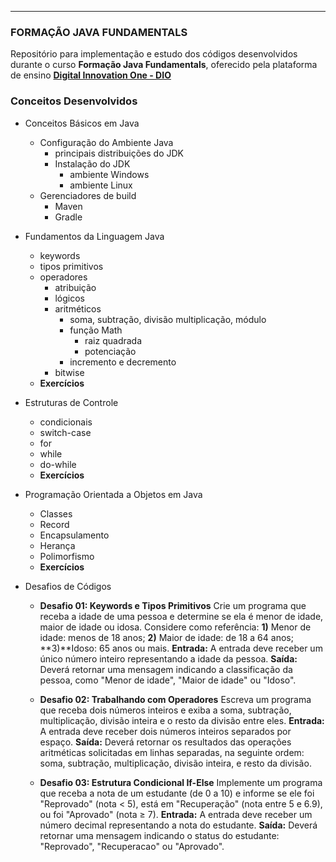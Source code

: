 <hr>

### FORMAÇÃO JAVA FUNDAMENTALS

Repositório para implementação e estudo dos códigos desenvolvidos durante o curso **Formação Java Fundamentals**, oferecido pela plataforma de ensino [**Digital Innovation One - DIO**](https://www.dio.me)

### Conceitos Desenvolvidos

- Conceitos Básicos em Java
    - Configuração do Ambiente Java
        - principais distribuições do JDK
        - Instalação do JDK
            - ambiente Windows
            - ambiente Linux
    - Gerenciadores de build
        - Maven
        - Gradle
- Fundamentos da Linguagem Java
    - keywords
    - tipos primitivos
    - operadores
        - atribuição
        - lógicos
        - aritméticos
            - soma, subtração, divisão multiplicação, módulo
            - função Math
                - raiz quadrada
                - potenciação
            - incremento e decremento
        - bitwise
    - **Exercícios**
- Estruturas de Controle
    - condicionais
    - switch-case
    - for
    - while
    - do-while
    - **Exercícios**

- Programação Orientada a Objetos em Java
    - Classes
    - Record
    - Encapsulamento
    - Herança
    - Polimorfismo
    - **Exercícios**

- Desafios de Códigos
    - **Desafio 01: Keywords e Tipos Primitivos** Crie um programa que receba a idade de uma pessoa e determine se ela é menor de idade, maior de idade ou idosa. Considere como referência: **1)** Menor de idade: menos de 18 anos; **2)** Maior de idade: de 18 a 64 anos; **3)**Idoso: 65 anos ou mais. **Entrada:** A entrada deve receber um único número inteiro representando a idade da pessoa. **Saída:** Deverá retornar uma mensagem indicando a classificação da pessoa, como "Menor de idade", "Maior de idade" ou "Idoso".

    - **Desafio 02: Trabalhando com Operadores** Escreva um programa que receba dois números inteiros e exiba a soma, subtração, multiplicação, divisão inteira e o resto da divisão entre eles. **Entrada:** A entrada deve receber dois números inteiros separados por espaço. **Saída:** Deverá retornar os resultados das operações aritméticas solicitadas em linhas separadas, na seguinte ordem: soma, subtração, multiplicação, divisão inteira, e resto da divisão.

    - **Desafio 03: Estrutura Condicional If-Else** Implemente um programa que receba a nota de um estudante (de 0 a 10) e informe se ele foi "Reprovado" (nota < 5), está em "Recuperação" (nota entre 5 e 6.9), ou foi "Aprovado" (nota ≥ 7). **Entrada:** A entrada deve receber um número decimal representando a nota do estudante. **Saída:** Deverá retornar uma mensagem indicando o status do estudante: "Reprovado", "Recuperacao" ou "Aprovado".
